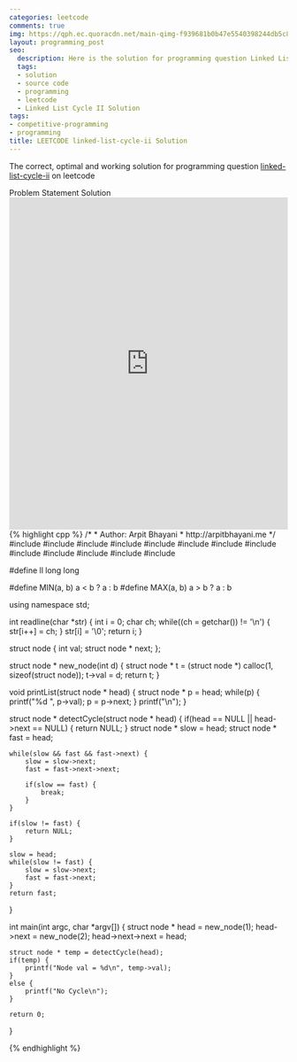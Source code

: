 ```yaml
---
categories: leetcode
comments: true
img: https://qph.ec.quoracdn.net/main-qimg-f939681b0b47e5540398244db5c8966f?convert_to_webp=true
layout: programming_post
seo:
  description: Here is the solution for programming question Linked List Cycle II on leetcode
  tags:
  - solution
  - source code
  - programming
  - leetcode
  - Linked List Cycle II Solution
tags:
- competitive-programming
- programming
title: LEETCODE linked-list-cycle-ii Solution
---
```

The correct, optimal and working solution for programming question [linked-list-cycle-ii](https://leetcode.com/problems/linked-list-cycle-ii/) on leetcode

<div class="ui secondary pointing large menu">
  <a class="grey item" data-tab="problem-statement">
    Problem Statement
  </a>
  <a class="active item grey" data-tab="solution">
    Solution
  </a>
</div>
<div class="ui bottom attached tab" data-tab="problem-statement">
    <iframe src="https://leetcode.com/problems/linked-list-cycle-ii/" width="100%" height="600px" style="overflow: scroll; border: none;"></iframe>
</div>
<div class="ui bottom attached active tab" data-tab="solution">
{% highlight cpp %}
/*
 *  Author: Arpit Bhayani
 *  http://arpitbhayani.me
 */
#include <cmath>
#include <cstdio>
#include <cstdlib>
#include <climits>
#include <deque>
#include <iostream>
#include <list>
#include <limits>
#include <map>
#include <queue>
#include <set>
#include <stack>
#include <vector>

#define ll long long

#define MIN(a, b) a < b ? a : b
#define MAX(a, b) a > b ? a : b

using namespace std;

int readline(char *str) {
    int i = 0;
    char ch;
    while((ch = getchar()) != '\n') {
        str[i++] = ch;
    }
    str[i] = '\0';
    return i;
}

struct node {
    int val;
    struct node * next;
};

struct node * new_node(int d) {
    struct node * t = (struct node *) calloc(1, sizeof(struct node));
    t->val = d;
    return t;
}

void printList(struct node * head) {
    struct node * p = head;
    while(p) {
        printf("%d ", p->val);
        p = p->next;
    }
    printf("\n");
}

struct node * detectCycle(struct node * head) {
    if(head == NULL || head->next == NULL) {
        return NULL;
    }
    struct node * slow = head;
    struct node * fast = head;

    while(slow && fast && fast->next) {
        slow = slow->next;
        fast = fast->next->next;

        if(slow == fast) {
            break;
        }
    }

    if(slow != fast) {
        return NULL;
    }

    slow = head;
    while(slow != fast) {
        slow = slow->next;
        fast = fast->next;
    }
    return fast;
}

int main(int argc, char *argv[]) {
    struct node * head = new_node(1);
    head->next = new_node(2);
    head->next->next = head;

    struct node * temp = detectCycle(head);
    if(temp) {
        printf("Node val = %d\n", temp->val);
    }
    else {
        printf("No Cycle\n");
    }

    return 0;
}

{% endhighlight %}
</div>
